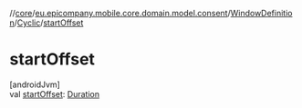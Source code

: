 //[core](../../../../index.md)/[eu.epicompany.mobile.core.domain.model.consent](../../index.md)/[WindowDefinition](../index.md)/[Cyclic](index.md)/[startOffset](start-offset.md)

# startOffset

[androidJvm]\
val [startOffset](start-offset.md): [Duration](https://developer.android.com/reference/kotlin/java/time/Duration.html)
